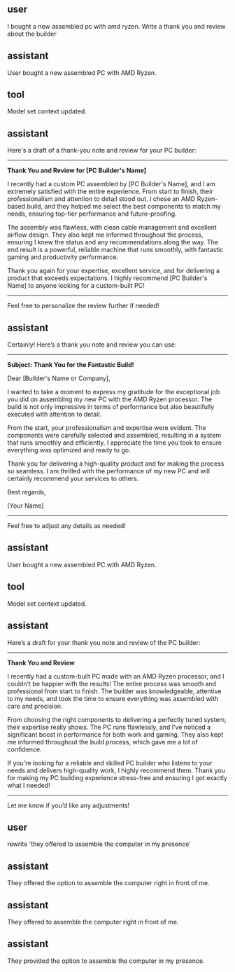 ## user
I bought a new assembled pc with amd ryzen. Write a thank you and review about the builder
## assistant

User bought a new assembled PC with AMD Ryzen.
## tool
Model set context updated.
## assistant
Here's a draft of a thank-you note and review for your PC builder:

---

**Thank You and Review for [PC Builder's Name]**

I recently had a custom PC assembled by [PC Builder's Name], and I am extremely satisfied with the entire experience. From start to finish, their professionalism and attention to detail stood out. I chose an AMD Ryzen-based build, and they helped me select the best components to match my needs, ensuring top-tier performance and future-proofing.

The assembly was flawless, with clean cable management and excellent airflow design. They also kept me informed throughout the process, ensuring I knew the status and any recommendations along the way. The end result is a powerful, reliable machine that runs smoothly, with fantastic gaming and productivity performance.

Thank you again for your expertise, excellent service, and for delivering a product that exceeds expectations. I highly recommend [PC Builder's Name] to anyone looking for a custom-built PC!

---

Feel free to personalize the review further if needed!
## assistant

Certainly! Here’s a thank you note and review you can use:

---

**Subject: Thank You for the Fantastic Build!**

Dear [Builder's Name or Company],

I wanted to take a moment to express my gratitude for the exceptional job you did on assembling my new PC with the AMD Ryzen processor. The build is not only impressive in terms of performance but also beautifully executed with attention to detail.

From the start, your professionalism and expertise were evident. The components were carefully selected and assembled, resulting in a system that runs smoothly and efficiently. I appreciate the time you took to ensure everything was optimized and ready to go.

Thank you for delivering a high-quality product and for making the process so seamless. I am thrilled with the performance of my new PC and will certainly recommend your services to others.

Best regards,

[Your Name]

---

Feel free to adjust any details as needed!
## assistant

User bought a new assembled PC with AMD Ryzen.
## tool
Model set context updated.
## assistant
Here’s a draft for your thank you note and review of the PC builder:

---

**Thank You and Review**

I recently had a custom-built PC made with an AMD Ryzen processor, and I couldn't be happier with the results! The entire process was smooth and professional from start to finish. The builder was knowledgeable, attentive to my needs, and took the time to ensure everything was assembled with care and precision.

From choosing the right components to delivering a perfectly tuned system, their expertise really shows. The PC runs flawlessly, and I’ve noticed a significant boost in performance for both work and gaming. They also kept me informed throughout the build process, which gave me a lot of confidence.

If you're looking for a reliable and skilled PC builder who listens to your needs and delivers high-quality work, I highly recommend them. Thank you for making my PC building experience stress-free and ensuring I got exactly what I needed!

---

Let me know if you’d like any adjustments!
## user
rewrite 'they offered to assemble the computer in my presence'
## assistant

They offered the option to assemble the computer right in front of me.
## assistant

They offered to assemble the computer right in front of me.
## assistant

They provided the option to assemble the computer in my presence.